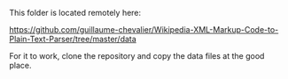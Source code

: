 This folder is located remotely here: 

https://github.com/guillaume-chevalier/Wikipedia-XML-Markup-Code-to-Plain-Text-Parser/tree/master/data

For it to work, clone the repository and copy the data files at the good place.

